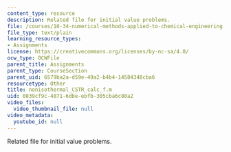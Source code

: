 ```yaml
---
content_type: resource
description: Related file for initial value problems.
file: /courses/10-34-numerical-methods-applied-to-chemical-engineering-fall-2005/0839cf9c40716dbeebfb305cba6c80a2_nonisothermal_CSTR_calc_f.m
file_type: text/plain
learning_resource_types:
- Assignments
license: https://creativecommons.org/licenses/by-nc-sa/4.0/
ocw_type: OCWFile
parent_title: Assignments
parent_type: CourseSection
parent_uid: 6579ba2a-d59e-49a2-b4b4-14584348cba6
resourcetype: Other
title: nonisothermal_CSTR_calc_f.m
uid: 0839cf9c-4071-6dbe-ebfb-305cba6c80a2
video_files:
  video_thumbnail_file: null
video_metadata:
  youtube_id: null
---
```

Related file for initial value problems.
